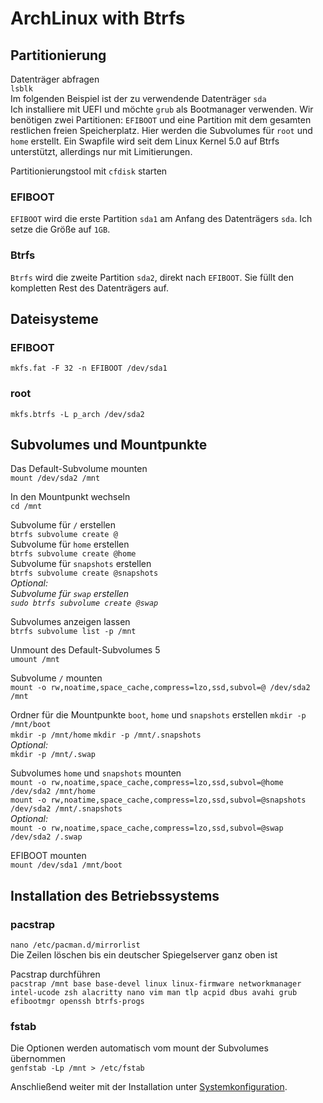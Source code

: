 # ArchLinux with Btrfs

## Partitionierung

Datenträger abfragen  
```lsblk```  
Im folgenden Beispiel ist der zu verwendende Datenträger ```sda```  
Ich installiere mit UEFI und möchte ```grub``` als Bootmanager verwenden. Wir benötigen zwei Partitionen: ```EFIBOOT``` und eine Partition mit dem gesamten restlichen freien Speicherplatz. Hier werden die Subvolumes für ```root``` und ```home``` erstellt. Ein Swapfile wird seit dem Linux Kernel 5.0 auf Btrfs unterstützt, allerdings nur mit Limitierungen.

Partitionierungstool mit ```cfdisk``` starten

### EFIBOOT

```EFIBOOT``` wird die erste Partition ```sda1``` am Anfang des Datenträgers ```sda```. Ich setze die Größe auf ```1GB```.

### Btrfs

```Btrfs``` wird die zweite Partition ```sda2```, direkt nach ```EFIBOOT```. Sie füllt den kompletten Rest des Datenträgers auf.  

## Dateisysteme

### EFIBOOT

```mkfs.fat -F 32 -n EFIBOOT /dev/sda1```

### root

```mkfs.btrfs -L p_arch /dev/sda2```

## Subvolumes und Mountpunkte

Das Default-Subvolume mounten  
```mount /dev/sda2 /mnt```  

In den Mountpunkt wechseln  
```cd /mnt```  

Subvolume für ```/``` erstellen  
```btrfs subvolume create @```  
Subvolume für ```home``` erstellen  
```btrfs subvolume create @home```  
Subvolume für ```snapshots``` erstellen  
```btrfs subvolume create @snapshots```  
*Optional:*  
*Subvolume für ```swap``` erstellen*  
*```sudo btrfs subvolume create @swap```*  

Subvolumes anzeigen lassen  
```btrfs subvolume list -p /mnt```  

Unmount des Default-Subvolumes 5  
```umount /mnt```  

Subvolume ```/``` mounten  
```mount -o rw,noatime,space_cache,compress=lzo,ssd,subvol=@ /dev/sda2 /mnt```  

Ordner für die Mountpunkte ```boot```, ```home``` und ```snapshots``` erstellen
```mkdir -p /mnt/boot```  
```mkdir -p /mnt/home```
```mkdir -p /mnt/.snapshots```  
*Optional:*  
```mkdir -p /mnt/.swap```

Subvolumes ```home``` und ```snapshots``` mounten  
```mount -o rw,noatime,space_cache,compress=lzo,ssd,subvol=@home /dev/sda2 /mnt/home```  
```mount -o rw,noatime,space_cache,compress=lzo,ssd,subvol=@snapshots /dev/sda2 /mnt/.snapshots```  
*Optional:*  
```mount -o rw,noatime,space_cache,compress=lzo,ssd,subvol=@swap /dev/sda2 /.swap```  

EFIBOOT mounten  
```mount /dev/sda1 /mnt/boot```

## Installation des Betriebssystems

### pacstrap

```nano /etc/pacman.d/mirrorlist```  
Die Zeilen löschen bis ein deutscher Spiegelserver ganz oben ist  

Pacstrap durchführen  
```pacstrap /mnt base base-devel linux linux-firmware networkmanager intel-ucode zsh alacritty nano vim man tlp acpid dbus avahi grub efibootmgr openssh btrfs-progs```  

### fstab

Die Optionen werden automatisch vom mount der Subvolumes übernommen  
```genfstab -Lp /mnt > /etc/fstab```

Anschließend weiter mit der Installation unter [Systemkonfiguration](https://github.com/ckord/ArchLinux/blob/master/Installation%20Arch%20Linux.md).
